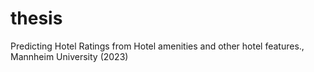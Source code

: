 # thesis
Predicting Hotel Ratings from Hotel amenities and other hotel features., Mannheim University (2023)
